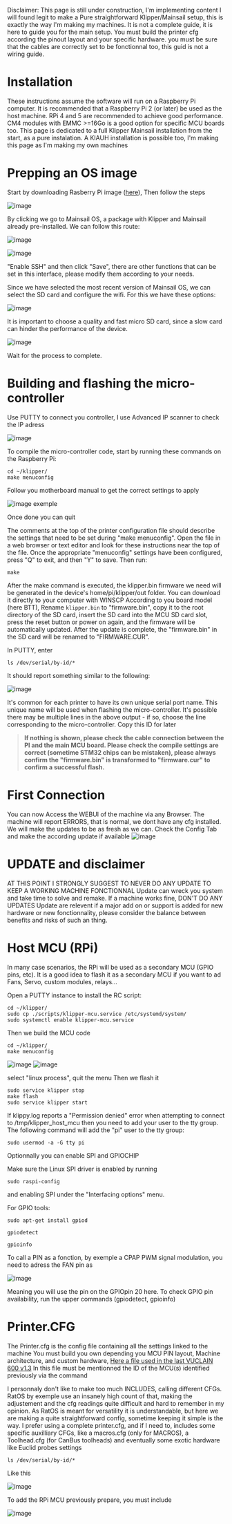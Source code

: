 Disclaimer: This page is still under construction, I'm implementing content I will found legit to make a Pure straightforward Klipper/Mainsail setup, this is exactly the way I'm making my machines. It is not a complete guide, it is here to guide you for the main setup. You must build the printer cfg according the pinout layout and your specific hardware. you must be sure that the cables are correctly set to be fonctionnal too, this guid is not a wiring guide.

# Installation

These instructions assume the software will run on a Raspberry Pi computer. It is recommended that a Raspberry Pi 2 (or later) be used as the host machine. RPi 4 and 5 are recommended to achieve good performance. CM4 modules with EMMC >=16Go is a good option for specific MCU boards too.
This page is dedicated to a full Klipper Mainsail installation from the start, as a pure instalation. A KIAUH installation is possible too,
I'm making this page as I'm making my own machines

# Prepping an OS image

Start by downloading Rasberry Pi image ([here](https://www.raspberrypi.com/software/)), Then follow the steps

![image](https://github.com/FlorentBroise/BRS-Printers-Mod/assets/93141411/7a6e2d4e-57f4-476c-90f1-0b1a9b7910b9)

By clicking we go to Mainsail OS, a package with Klipper and Mainsail already pre-installed. We can follow this route:

![image](https://github.com/FlorentBroise/BRS-Printers-Mod/assets/93141411/06661aa5-ad4e-4931-b113-b39af9f4b9c5)

![image](https://github.com/FlorentBroise/BRS-Printers-Mod/assets/93141411/3ac89d11-8cbd-4a7f-8c25-237cd42af760)

"Enable SSH" and then click "Save", there are other functions that can be set in this interface, please modify them according to your needs.

Since we have selected the most recent version of Mainsail OS, we can select the SD card and configure the wifi. For this we have these options:

![image](https://github.com/FlorentBroise/BRS-Printers-Mod/assets/93141411/9a6ae523-e65e-486c-bc6d-84884c027837)

It is important to choose a quality and fast micro SD card, since a slow card can hinder the performance of the device.

![image](https://github.com/FlorentBroise/BRS-Printers-Mod/assets/93141411/d07d61ae-db19-46b0-aeca-d7a5432f7cf9)

Wait for the process to complete.

# Building and flashing the micro-controller

Use PUTTY to connect you controller, I use Advanced IP scanner to check the IP adress

![image](https://github.com/FlorentBroise/BRS-Printers-Mod/assets/93141411/55b3a969-b058-4593-ba08-64090f3b8c07)

To compile the micro-controller code, start by running these commands on the Raspberry Pi:

```
cd ~/klipper/
make menuconfig
```
Follow you motherboard manual to get the correct settings to apply

![image](https://github.com/FlorentBroise/BRS-Printers-Mod/assets/93141411/271b0ba4-99d9-47ca-8e9d-170b106a556b)
exemple

Once done you can quit

The comments at the top of the printer configuration file should describe the settings that need to be set during "make menuconfig". Open the file in a web browser or text editor and look for these instructions near the top of the file. Once the appropriate "menuconfig" settings have been configured, press "Q" to exit, and then "Y" to save. Then run:
```
make
```
After the make command is executed, the klipper.bin firmware we need will be generated in the device's home/pi/klipper/out folder. You can download it directly to your computer with WINSCP
According to you board model (here BTT), Rename `klipper.bin` to "firmware.bin", copy it to the root directory of the SD card, insert the SD card into the MCU SD card slot, press the reset button or power on again, and the firmware will be automatically updated.
After the update is complete, the "firmware.bin" in the SD card will be renamed to "FIRMWARE.CUR".

In PUTTY, enter
```
ls /dev/serial/by-id/*
```
It should report something similar to the following:

![image](https://github.com/FlorentBroise/BRS-Printers-Mod/assets/93141411/15cd600e-9f1f-4950-809c-25a88bab5499)

It's common for each printer to have its own unique serial port name. This unique name will be used when flashing the micro-controller. It's possible there may be multiple lines in the above output - if so, choose the line corresponding to the micro-controller.
Copy this ID for later

>**If nothing is shown, please check the cable connection between the PI and the main MCU board. Please check the compile settings are correct (sometime STM32 chips can be mistaken), please always confirm the "firmware.bin" is transformed to "firmware.cur" to confirm a successful flash.**

# First Connection

You can now Access the WEBUI of the machine via any Browser. The machine will report ERRORS, that is normal, we dont have any cfg installed.
We will make the updates to be as fresh as we can.
Check the Config Tab and make the according update if available
![image](https://github.com/FlorentBroise/BRS-Printers-Mod/assets/93141411/6f96d18f-2a33-4da7-878e-170e64b77270)

# UPDATE and disclaimer

AT THIS POINT I STRONGLY SUGGEST TO NEVER DO ANY UPDATE TO KEEP A WORKING MACHINE FONCTIONNAL
Update can wreck you system and take time to solve and remake. If a machine works fine, DON'T DO ANY UPDATES
Update are relevent if a major add on or support is added for new hardware or new fonctionnality, please consider the balance between benefits and risks of such an thing.

# Host MCU (RPi)

In many case scenarios, the RPi will be used as a secondary MCU (GPIO pins, etc). It is a good idea to flash it as a secondary MCU if you want to ad Fans, Servo, custom modules, relays...

Open a PUTTY instance to install the RC script:
```
cd ~/klipper/
sudo cp ./scripts/klipper-mcu.service /etc/systemd/system/
sudo systemctl enable klipper-mcu.service
```
Then we build the MCU code
```
cd ~/klipper/
make menuconfig
```
![image](https://github.com/FlorentBroise/BRS-Printers-Mod/assets/93141411/bf1df19a-ce18-4dda-bba3-9136d549a486)
![image](https://github.com/FlorentBroise/BRS-Printers-Mod/assets/93141411/3d1c15be-4abc-4511-b759-0b3372faf336)


select "linux process", quit the menu
Then we flash it
```
sudo service klipper stop
make flash
sudo service klipper start
```
If klippy.log reports a "Permission denied" error when attempting to connect to /tmp/klipper_host_mcu then you need to add your user to the tty group. The following command will add the "pi" user to the tty group:
```
sudo usermod -a -G tty pi
```
Optionnally you can enable SPI and GPIOCHIP

Make sure the Linux SPI driver is enabled by running
```
sudo raspi-config 
```
and enabling SPI under the "Interfacing options" menu.

For GPIO tools:
```
sudo apt-get install gpiod
```
```
gpiodetect
```
```
gpioinfo
```
To call a PIN as a fonction, by exemple a CPAP PWM signal modulation, you need to adress the FAN pin as

![image](https://github.com/FlorentBroise/BRS-Printers-Mod/assets/93141411/3003566b-1230-4d9c-a310-ee9c5ddb7e05)

Meaning you will use the pin on the GPIOpin 20 here. To check GPIO pin availability, run the upper commands (gpiodetect, gpioinfo)


# Printer.CFG

The Printer.cfg is the config file containing all the settings linked to the machine
You must build you own depending you MCU PIN layout, Machine architecture, and custom hardware, [Here a file used in the last VUCLAIN 600 v1.3](printer.cfg)
In this file must be mentionned the ID of the MCU(s) identified previously via the command

I personnaly don't like to make too much INCLUDES, calling different CFGs. RatOS by exemple use an insanely high count of that, making the adjustement and the cfg readings quite difficult and hard to remember in my opinion. As RatOS is meant for versatility it is understandable, but here we are making a quite straightforward config, sometime keeping it simple is the way. 
I prefer using a complete printer.cfg, and if I need to, includes some specific auxilliary CFGs, like a macros.cfg (only for MACROS), a Toolhead.cfg (for CanBus toolheads) and eventually some exotic hardware like Euclid probes settings

```
ls /dev/serial/by-id/*
```
Like this

![image](https://github.com/FlorentBroise/BRS-Printers-Mod/assets/93141411/093fb5b5-01cc-4cde-a556-954205b8ac5b)

To add the RPi MCU previously prepare, you must include 

![image](https://github.com/FlorentBroise/BRS-Printers-Mod/assets/93141411/792ca751-99b1-4a3f-b84a-fb3c83b26cfc)




